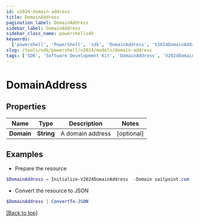 ```yaml
---
id: v2024-domain-address
title: DomainAddress
pagination_label: DomainAddress
sidebar_label: DomainAddress
sidebar_class_name: powershellsdk
keywords:
  ['powershell', 'PowerShell', 'sdk', 'DomainAddress', 'V2024DomainAddress']
slug: /tools/sdk/powershell/v2024/models/domain-address
tags: ['SDK', 'Software Development Kit', 'DomainAddress', 'V2024DomainAddress']
---
```


# DomainAddress

## Properties

| Name       | Type       | Description      | Notes      |
| ---------- | ---------- | ---------------- | ---------- |
| **Domain** | **String** | A domain address | [optional] |

## Examples

- Prepare the resource

```powershell
$DomainAddress = Initialize-V2024DomainAddress  -Domain sailpoint.com
```

- Convert the resource to JSON

```powershell
$DomainAddress | ConvertTo-JSON
```

[[Back to top]](#)
